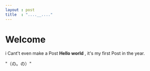 ```yaml
---
layout : post
title  : "....__...."
---
```


# Welcome
i Cant't even make a Post
**Hello world** , it's my first Post in the year.

"（の。の）"
